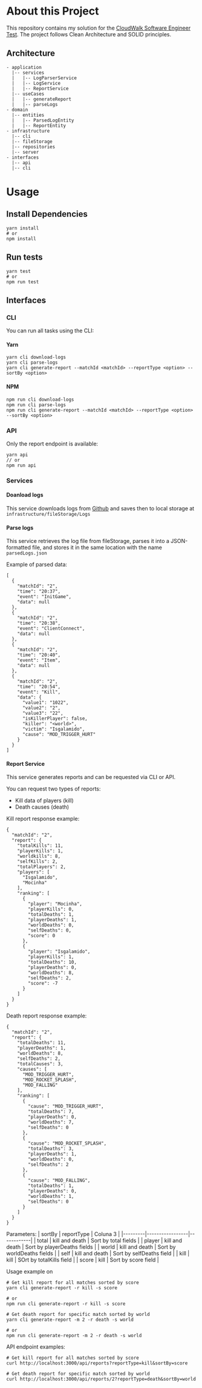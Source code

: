 # About this Project
This repository contains my solution for the [CloudWalk Software Engineer Test](https://gist.github.com/cloudwalk-tests/704a555a0fe475ae0284ad9088e203f1). The project follows Clean Architecture and SOLID principles.

## Architecture
```plaintext
- application
  |-- services
  |   |-- LogParserService
  |   |-- LogService
  |   |-- ReportService
  |-- useCases
  |   |-- generateReport
  |   |-- parseLogs
- domain
  |-- entities
  |   |-- ParsedLogEntity
  |   |-- ReportEntity
- infrastructure
  |-- cli
  |-- fileStorage
  |-- repositories
  |-- server
- interfaces
  |-- api
  |-- cli
```

# Usage

## Install Dependencies
```
yarn install
# or 
npm install
```

## Run tests
```
yarn test
# or 
npm run test
```

## Interfaces

### CLI
You can run all tasks using the CLI:
#### Yarn
```
yarn cli download-logs
yarn cli parse-logs
yarn cli generate-report --matchId <matchId> --reportType <option> --sortBy <option>
```

#### NPM
```
npm run cli download-logs
npm run cli parse-logs
npm run cli generate-report --matchId <matchId> --reportType <option> --sortBy <option>
```

### API
Only the report endpoint is available:
```
yarn api
// or
npm run api
```

### Services
#### Doanload logs
This service downloads logs from [Github](https://gist.githubusercontent.com/cloudwalk-tests/be1b636e58abff14088c8b5309f575d8/raw/df6ef4a9c0b326ce3760233ef24ae8bfa8e33940/qgames.log) and saves then to local storage at <code>infrastructure/fileStorage/Logs</code>

#### Parse logs
This service retrieves the log file from fileStorage, parses it into a JSON-formatted file, and stores it in the same location with the name <code>parsedLogs.json</code>

Example of parsed data:
```
[
  {
    "matchId": "2",
    "time": "20:37",
    "event": "InitGame",
    "data": null
  },
  {
    "matchId": "2",
    "time": "20:38",
    "event": "ClientConnect",
    "data": null
  },
  {
    "matchId": "2",
    "time": "20:40",
    "event": "Item",
    "data": null
  },
  {
    "matchId": "2",
    "time": "20:54",
    "event": "Kill",
    "data": {
      "value1": "1022",
      "value2": "2",
      "value3": "22",
      "isKillerPlayer": false,
      "killer": "<world>",
      "victim": "Isgalamido",
      "cause": "MOD_TRIGGER_HURT"
    }
  }
]
```

#### Report Service
This service generates reports and can be requested via CLI or API.

You can request two types of reports:
* Kill data of players (kill)
* Death causes (death)

Kill report response example:
```
{
  "matchId": "2",
  "report": {
    "totalKills": 11,
    "playerKills": 1,
    "worldkills": 8,
    "selfKills": 2,
    "totalPlayers": 2,
    "players": [
      "Isgalamido",
      "Mocinha"
    ],
    "ranking": [
      {
        "player": "Mocinha",
        "playerKills": 0,
        "totalDeaths": 1,
        "playerDeaths": 1,
        "worldDeaths": 0,
        "selfDeaths": 0,
        "score": 0
      },
      {
        "player": "Isgalamido",
        "playerKills": 1,
        "totalDeaths": 10,
        "playerDeaths": 0,
        "worldDeaths": 8,
        "selfDeaths": 2,
        "score": -7
      }
    ]
  }
}
```

Death report response example:
```
{
  "matchId": "2",
  "report": {
    "totalDeaths": 11,
    "playerDeaths": 1,
    "worldDeaths": 8,
    "selfDeaths": 2,
    "totalCauses": 3,
    "causes": [
      "MOD_TRIGGER_HURT",
      "MOD_ROCKET_SPLASH",
      "MOD_FALLING"
    ],
    "ranking": [
      {
        "cause": "MOD_TRIGGER_HURT",
        "totalDeaths": 7,
        "playerDeaths": 0,
        "worldDeaths": 7,
        "selfDeaths": 0
      },
      {
        "cause": "MOD_ROCKET_SPLASH",
        "totalDeaths": 3,
        "playerDeaths": 1,
        "worldDeaths": 0,
        "selfDeaths": 2
      },
      {
        "cause": "MOD_FALLING",
        "totalDeaths": 1,
        "playerDeaths": 0,
        "worldDeaths": 1,
        "selfDeaths": 0
      }
    ]
  }
}
```

Parameters:
| sortBy  | reportType      | Coluna 3   |
|---------|-----------------|------------|
| total   | kill and death  | Sort by total fields        |
| player  | kill and death  | Sort by playerDeaths fields  |
| world   | kill and death  | Sort by worldDeaths fields  |
| self    | kill and death  | Sort by selfDeaths field  |
| kill    | kill            | SOrt by totalKills field  |
| score   | kill            | Sort by score field  |

Usage example on <CLI>
```
# Get kill report for all matches sorted by score
yarn cli generate-report -r kill -s score 

# or
npm run cli generate-report -r kill -s score 
```

```
# Get death report for specific match sorted by world
yarn cli generate-report -m 2 -r death -s world 

# or
npm run cli generate-report -m 2 -r death -s world 
```

API endpoint examples:
```
# Get kill report for all matches sorted by score
curl http://localhost:3000/api/reports?reportType=kill&sortBy=score

# Get death report for specific match sorted by world
curl http://localhost:3000/api/reports/2?reportType=death&sortBy=world
```